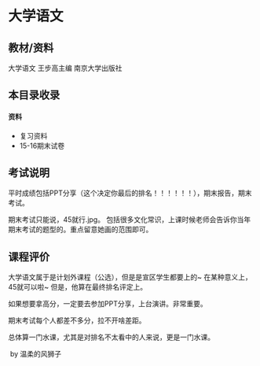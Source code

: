 # 大学语文

## 教材/资料

大学语文 王步高主编 南京大学出版社



## 本目录收录

#### 资料

- 复习资料
- 15-16期末试卷



## 考试说明

平时成绩包括PPT分享（这个决定你最后的排名！！！！！！），期末报告，期末考试。

期末考试只能说，45就行.jpg。 包括很多文化常识，上课时候老师会告诉你当年期末考试的题型的。重点留意她画的范围即可。



## 课程评价

大学语文属于是计划外课程（公选），但是是宣区学生都要上的~ 在某种意义上，45就可以啦~ 但是，他算在最终排名评定上。

如果想要拿高分，一定要去参加PPT分享，上台演讲。非常重要。

期末考试每个人都差不多分，拉不开啥差距。

总体算一门水课，尤其是对排名不太看中的人来说，更是一门水课。



​																																													by 温柔的风狮子

